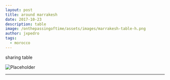 ```yaml
---
layout: post
title: around marrakesh
date: 2017-10-23
description: table
image: /onthepassingoftime/assets/images/marrakesh-table-h.png
author: jxpedro
tags: 
  - morocco
---
```

<p >sharing table</p>

![Placeholder](/onthepassingoftime/assets/images/marrakesh-table.jpg)

<p></p>

<hr/>
